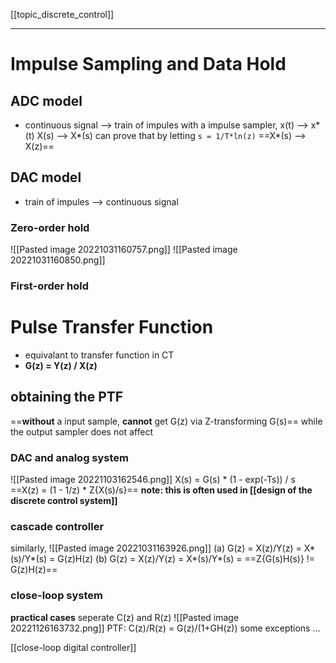 [[topic_discrete_control]]
****
# Impulse Sampling and Data Hold
## ADC model
- continuous signal --> train of impules
with a impulse sampler, x(t) --> x*(t)
X(s) --> X*(s)
can prove that by letting
`s = 1/T*ln(z)`
==X*(s) --> X(z)==
## DAC model
- train of impules --> continuous signal
### Zero-order hold
![[Pasted image 20221031160757.png]]
![[Pasted image 20221031160850.png]]
### First-order hold

# Pulse Transfer Function
- equivalant to transfer function in CT
- **G(z) = Y(z) / X(z)**

## obtaining the PTF
==**without** a input sample, **cannot** get G(z) via Z-transforming G(s)==
while the output sampler does not affect
### DAC and analog system
![[Pasted image 20221103162546.png]]
X(s) = G(s) * (1 - exp(-Ts)) / s
==X(z) = (1 - 1/z) * Z{X(s)/s}==
**note: this is often used in [[design of the discrete control system]]**
### cascade controller
similarly, 
![[Pasted image 20221031163926.png]]
	(a) G(z) = X(z)/Y(z) = X*(s)/Y*(s) = G(z)H(z)
	(b) G(z) = X(z)/Y(z) = X*(s)/Y*(s) = ==Z{G(s)H(s)} != G(z)H(z)==

### close-loop system
**practical cases**
seperate C(z) and R(z)
![[Pasted image 20221126163732.png]]
PTF: C(z)/R(z) = G(z)/(1+GH(z))
some exceptions ...

[[close-loop digital controller]]
